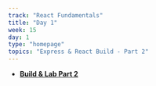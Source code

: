 ```yaml
---
track: "React Fundamentals"
title: "Day 1"
week: 15
day: 1
type: "homepage"
topics: "Express & React Build - Part 2"
---
```


- [**Build & Lab Part 2**](/react-fundamentals/week-15/day-2/lecture/)